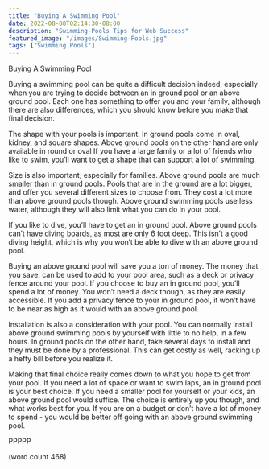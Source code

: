 ```yaml
---
title: "Buying A Swimming Pool"
date: 2022-08-08T02:14:30-08:00
description: "Swimming-Pools Tips for Web Success"
featured_image: "/images/Swimming-Pools.jpg"
tags: ["Swimming Pools"]
---
```


Buying A Swimming Pool

Buying a swimming pool can be quite a difficult decision indeed, especially when you are trying to decide between an in ground pool or an above ground pool.  Each one has something to offer you and your family, although there are also differences, which you should know before you make that final decision.

The shape with your pools is important.  In ground pools come in oval, kidney, and square shapes.  Above ground pools on the other hand are only available in round or oval If you have a large family or a lot of friends who like to swim, you’ll want to get a shape that can support a lot of swimming.

Size is also important, especially for families.  Above ground pools are much smaller than in ground pools.  Pools that are in the ground are a lot bigger, and offer you several different sizes to choose from.  They cost a lot more than above ground pools though.  Above ground swimming pools use less water, although they will also limit what you can do in your pool.

If you like to dive, you’ll have to get an in ground pool.  Above ground pools can’t have diving boards, as most are only 6 foot deep.  This isn’t a good diving height, which is why you won’t be able to dive with an above ground pool.

Buying an above ground pool will save you a ton of money.  The money that you save, can be used to add to your pool area, such as a deck or privacy fence around your pool.  If you choose to buy an in ground pool, you’ll spend a lot of money.  You won’t need a deck though, as they are easily accessible.  If you add a privacy fence to your in ground pool, it won’t have to be near as high as it would with an above ground pool.

Installation is also a consideration with your pool.  You can normally install above ground swimming pools by yourself with little to no help, in a few hours.  In ground pools on the other hand, take several days to install and they must be done by a professional. This can get costly as well, racking up a hefty bill before you realize it.

Making that final choice really comes down to what you hope to get from your pool.  If you need a lot of space or want to swim laps, an in ground pool is your best choice.  If you need a smaller pool for yourself or your kids, an above ground pool would suffice.  The choice is entirely up you though, and what works best for you.  If you are on a budget or don’t have a lot of money to spend - you would be better off going with an above ground swimming pool.

PPPPP

(word count 468)
